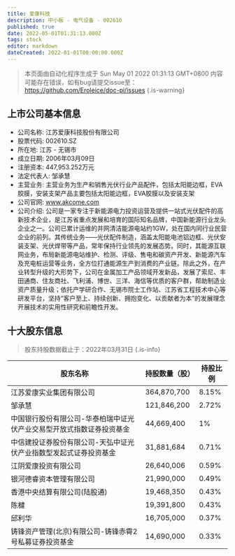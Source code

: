 ```yaml
---
title: 爱康科技
description: 中小板 - 电气设备 - 002610
published: true
date: 2022-05-01T01:31:13.000Z
tags: stock
editor: markdown
dateCreated: 2022-01-01T00:00:00.000Z
---
```


> 本页面由自动化程序生成于 Sun May 01 2022 01:31:13 GMT+0800
> 内容可能存在错误，如有bug请提交issue至：https://github.com/Eroleice/doc-pi/issues
{.is-warning}

## 上市公司基本信息
- 公司名称: 江苏爱康科技股份有限公司
- 股票代码: 002610.SZ
- 所在地: 江苏 - 无锡市
- 成立日期: 2006年03月09日
- 注册资本: 447,953.252万元
- 法定代表人: 邹承慧
- 主营业务: 主营业务为生产和销售光伏行业产品配件，包括太阳能边框，EVA胶膜，安装支架产品主要包括太阳能边框，EVA胶膜以及安装支架
- 公司官网: www.akcome.com
- 公司介绍: 公司是一家专注于新能源电力投资运营及提供一站式光伏配件的高新技术企业，是江苏省重点发展和培育的国际知名品牌，中国新能源行业龙头企业之一。公司已累计运维的并网清洁能源电站约1GW，处在国内同行业民营企业的前列。其传统业务——光伏配件制造，涵盖太阳能电池铝边框、光伏安装支架、光伏焊带等产品，常年保持行业领先的发展态势。同时，其能源互联网业务，布局新能源电站维护、检测、评级、售电和碳资产开发、新能源汽车及充电桩运营等业务，全方位打通能源生产到消费的产业链。除此之外，在产业转型升级的大形势下，公司在金属加工产品领域开发新品，发展了索尼、丰田通商、住友商社、飞利浦、博世、三洋、海信等优质的客户群，帮助制造业资产质量升级；依托产学研合作、无锡市院士工作站、江苏省工程技术中心等研发平台，坚持“客户至上、持续创新、拥抱变化、以贡献者为本”的发展理念开展技术的实用性研究和前瞻性开发。


## 十大股东信息
> 股东持股数据截止于：2022年03月31日
{.is-info}

| 股东名称 | 持股数量（股） | 持股比例 |
| --- | --- | --- |
| 江苏爱康实业集团有限公司 | 364,870,700 | 8.15% |
| 邹承慧 | 121,846,200 | 2.72% |
| 中国银行股份有限公司-华泰柏瑞中证光伏产业交易型开放式指数证券投资基金 | 44,669,400 | 1% |
| 中信建投证券股份有限公司-天弘中证光伏产业指数型发起式证券投资基金 | 31,881,684 | 0.71% |
| 江阴爱康投资有限公司 | 26,640,006 | 0.59% |
| 银河德睿资本管理有限公司 | 21,990,000 | 0.49% |
| 香港中央结算有限公司(陆股通) | 19,468,350 | 0.43% |
| 陈楗 | 19,391,800 | 0.43% |
| 邱利华 | 16,705,000 | 0.37% |
| 铸锋资产管理(北京)有限公司-铸锋赤霄2号私募证券投资基金 | 14,690,000 | 0.33% |




